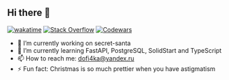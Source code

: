 ## Hi there 👋

[![wakatime](https://wakatime.com/badge/user/b6f974c5-9044-44ef-abd3-7b34f0f87472.svg)](https://wakatime.com/@b6f974c5-9044-44ef-abd3-7b34f0f87472) [![Stack Overflow](https://img.shields.io/stackexchange/stackoverflow/r/614688)](https://ru.stackoverflow.com/users/614688) [![Codewars](https://www.codewars.com/users/yourusername/badges/large)](https://www.codewars.com/users/dofi4ka)

- 🔭 I’m currently working on secret-santa
- 🌱 I’m currently learning FastAPI, PostgreSQL, SolidStart and TypeScript
- 📫 How to reach me: dofi4ka@yandex.ru
- ⚡ Fun fact: Christmas is so much prettier when you have astigmatism
